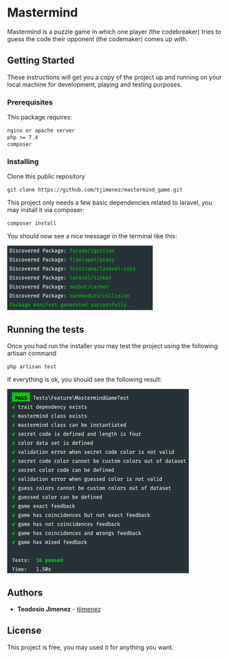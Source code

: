 # Mastermind

Mastermind is a puzzle game in which one player (the codebreaker) tries to guess the code their opponent (the codemaker) comes up with.

## Getting Started

These instructions will get you a copy of the project up and running on your local machine for development, playing and testing purposes. 

### Prerequisites
This package requires:
```
nginx or apache server
php >= 7.4
composer
```

### Installing
Clone this public repository
```
git clone https://github.com/tjimenez/mastermind_game.git
```

This project only needs a few basic dependencies related to laravel, you may install it via composer:
```
composer install
```

You should now see a nice message in the terminal like this:

![Composer Installation](install_successed.png)

## Running the tests

Once you had run the installer you may test the project using the following artisan command
```
php artisan test
```

If everything is ok, you should see the following result:

![Test Result](test_result.png)

## Authors

* **Teodosio Jimenez** - [tjimenez](https://github.com/tjimenez)

## License

This project is free, you may used it for anything you want. 
